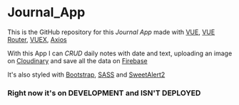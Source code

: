 # Journal_App

This is the GitHub repository for this _Journal App_ made with [VUE](https://v3.vuejs.org/), [VUE Router](https://next.router.vuejs.org/), [VUEX](https://next.vuex.vuejs.org/), [Axios](https://axios-http.com/)

With this App I can _CRUD_ daily notes with date and text, uploading an image on [Cloudinary](https://cloudinary.com/) and save all the data on [Firebase](https://firebase.google.com/)

It's also styled with [Bootstrap](https://getbootstrap.com/), [SASS](https://sass-lang.com/) and [SweetAlert2](https://sweetalert2.github.io/)

### Right now it's on DEVELOPMENT and ISN'T DEPLOYED
